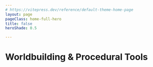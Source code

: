 ```yaml
---
# https://vitepress.dev/reference/default-theme-home-page
layout: page
pageClass: home-full-hero
title: false
heroShade: 0.5

---
```


<div
  class="home-hero-image"
  :style="{ '--home-hero-shade-control': heroShade }"
>
  <div class="home-hero-content" :class="{ 'home-hero-content--light': heroShade < 0 }">
    <h1>Worldbuilding &amp; Procedural Tools</h1>
  </div>
</div>

<script setup>
import { computed } from 'vue'
import { useData } from 'vitepress'

const { frontmatter } = useData()

const heroShade = computed(() => {
  const raw = Number(frontmatter.value.heroShade ?? 0)

  if (!Number.isFinite(raw)) {
    return 0
  }

    return Math.max(-1, Math.min(1, raw))
})
</script>